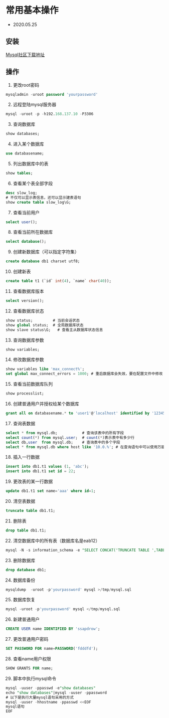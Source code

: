 # 常用基本操作

- 2020.05.25

## 安装

[Mysql社区下载地址](https://dev.mysql.com/downloads/mysql/)


## 操作

1. 更改root密码
```sql
mysqladmin -uroot password 'yourpassword'
```

2. 远程登陆mysql服务器
```sql
mysql -uroot -p -h192.168.137.10 -P3306
```

3. 查询数据库
```sql
show databases;
```

4. 进入某个数据库
```sql
use databasename;
```

5. 列出数据库中的表
```sql
show tables;
```

6. 查看某个表全部字段
```sql
desc slow_log;
# 不仅可以显示表信息，还可以显示建表语句
show create table slow_log\G; 
```

7. 查看当前用户
```sql
select user();
```

8. 查看当前所在数据库
```sql
select database();
```

9. 创建新数据库（可以指定字符集）
```sql
create database db1 charset utf8;
```

10. 创建新表
```sql
create table t1 (`id` int(4), `name` char(40));
```

11. 查看数据库版本
```sql
select version();
```

12. 查看数据库状态
```sql
show status;         # 当前会话状态
show global status;  # 全局数据库状态
show slave status\G;   # 查看主从数据库状态信息
```

13. 查询数据库参数
```sql
show variables;
```

14. 修改数据库参数
```sql
show variables like 'max_connect%';
set global max_connect_errors = 1000; # 重启数据库会失效，要在配置文件中修改
```

15. 查看当前数据库队列
```sql
show processlist;
```

16. 创建普通用户并授权给某个数据库
```sql
grant all on databasename.* to 'user1'@'localhost' identified by '123456';
```

17. 查询表数据
```sql
select * from mysql.db;           # 查询该表中的所有字段
select count(*) from mysql.user;  # count(*)表示表中有多少行
select db,user  from mysql.db;    # 查询表中的多个字段
select * from mysql.db where host like '10.0.%'; # 在查询语句中可以使用万能匹配 “%”
```

18. 插入一行数据
```sql
insert into db1.t1 values (1, 'abc');
insert into db1.t1 set id = 22;
```

19. 更改表的某一行数据
```sql
update db1.t1 set name='aaa' where id=1;
```

20. 清空表数据
```sql
truncate table db1.t1;
```

21. 删除表
```sql
drop table db1.t1;
```

22. 清空数据库中的所有表（数据库名是eab12）
```sql 
mysql -N -s information_schema -e "SELECT CONCAT('TRUNCATE TABLE ',TABLE_NAME,';') FROM TABLES WHERE TABLE_SCHEMA='eab12'" | mysql -f eab12
```

23. 删除数据库
```sql
drop database db1;
```

24. 数据库备份
```sql
mysqldump  -uroot -p'yourpassword' mysql >/tmp/mysql.sql
```

25. 数据库恢复
```sql
mysql -uroot -p'yourpassword' mysql </tmp/mysql.sql
```

26. 新建普通用户
```sql
CREATE USER name IDENTIFIED BY 'ssapdrow';
```

27. 更改普通用户密码
```sql
SET PASSWORD FOR name=PASSWORD('fdddfd');
```

28. 查看name用户权限
```sql
SHOW GRANTS FOR name;
```

29. 脚本中执行mysql命令
```sql
mysql -uuser -ppasswd -e"show databases"
echo "show databases"|mysql -uuser -ppassword
# 以下是执行大量mysql语句采用的方式
mysql -uuser -hhostname -ppasswd <<EOF
mysql语句
EOF
```